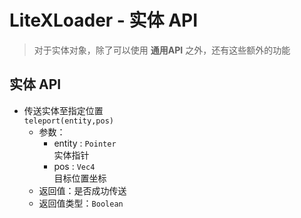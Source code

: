 # LiteXLoader - 实体 API
> 对于实体对象，除了可以使用 **通用API** 之外，还有这些额外的功能  

## 实体 API
- 传送实体至指定位置  
`teleport(entity,pos)`
    - 参数：
        - entity : `Pointer`  
        实体指针
        - pos : `Vec4`  
        目标位置坐标
    - 返回值：是否成功传送
    - 返回值类型：`Boolean`   
<br>

